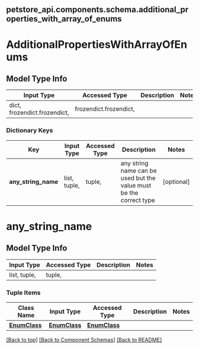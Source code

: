 <a name="top"></a>
## petstore_api.components.schema.additional_properties_with_array_of_enums
# AdditionalPropertiesWithArrayOfEnums

## Model Type Info
Input Type | Accessed Type | Description | Notes
------------ | ------------- | ------------- | -------------
dict, frozendict.frozendict,  | frozendict.frozendict,  |  |

### Dictionary Keys
Key | Input Type | Accessed Type | Description | Notes
------------ | ------------- | ------------- | ------------- | -------------
**any_string_name** | list, tuple,  | tuple,  | any string name can be used but the value must be the correct type | [optional]

# any_string_name

## Model Type Info
Input Type | Accessed Type | Description | Notes
------------ | ------------- | ------------- | -------------
list, tuple,  | tuple,  |  |

### Tuple Items
Class Name | Input Type | Accessed Type | Description | Notes
------------- | ------------- | ------------- | ------------- | -------------
[**EnumClass**](EnumClass.md) | [**EnumClass**](EnumClass.md) | [**EnumClass**](EnumClass.md) |  |

[[Back to top]](#top) [[Back to Component Schemas]](../../../README.md#Component-Schemas) [[Back to README]](../../../README.md)